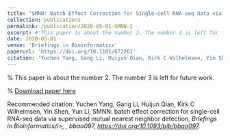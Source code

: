 ```yaml
---
title: "SMNN: Batch Effect Correction for Single-cell RNA-seq data via Supervised Mutual Nearest Neighbor Detection"
collection: publications
permalink: /publication/2020-05-01-SMNN-2
excerpt: #'This paper is about the number 2. The number 3 is left for future work.'
date: 2020-05-01
venue: 'Briefings in Bioinformatics'
paperurl: 'https://doi.org/10.1101/672261'
citation: 'Yuchen Yang, Gang Li, Huijun Qian, Kirk C Wilhelmsen, Yin Shen, Yun Li, SMNN: batch effect correction for single-cell RNA-seq data via supervised mutual nearest neighbor detection, <i>Briefings in Bioinformatics/i>, , bbaa097, https://doi.org/10.1093/bib/bbaa097'
---
```

% This paper is about the number 2. The number 3 is left for future work.

% [Download paper here](http://academicpages.github.io/files/paper2.pdf)

Recommended citation: Yuchen Yang, Gang Li, Huijun Qian, Kirk C Wilhelmsen, Yin Shen, Yun Li, SMNN: batch effect correction for single-cell RNA-seq data via supervised mutual nearest neighbor detection, <i>Briefings in Bioinformatics/i>, , bbaa097, https://doi.org/10.1093/bib/bbaa097.